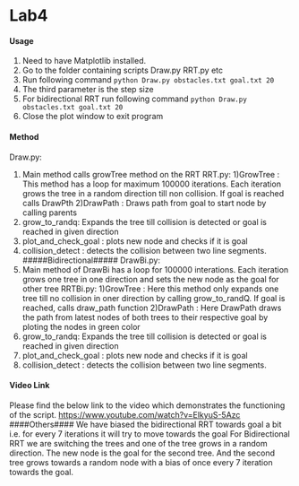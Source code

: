 # Lab4 #
#### Usage ####

1. Need to have Matplotlib installed.
2. Go to the folder containing scripts Draw.py RRT.py etc
3.  Run following command 
```python Draw.py obstacles.txt goal.txt 20```
4. The third parameter is the step size
5. For bidirectional RRT run following command
```python Draw.py obstacles.txt goal.txt 20```
6. Close the plot window to exit program

#### Method ####
Draw.py:
1) Main method calls growTree method on the RRT
RRT.py:
1)GrowTree : This method has a loop for maximum 100000 iterations. Each iteration grows the tree in a random direction till non collision. If goal is reached calls DrawPth
2)DrawPath : Draws path from goal to start node by calling parents
3) grow_to_randq: Expands the tree till collision is detected or goal is reached in given direction
4) plot_and_check_goal : plots new node and checks if it is goal
5) collision_detect : detects the collision between two line segments.
#####Bidirectional#####
DrawBi.py:
1) Main method of DrawBi has a loop for 100000 interations. Each iteration grows one tree in one direction and sets the new node as the goal for other tree
RRTBi.py:
1)GrowTree : Here this method only expands one tree till no collision in oner direction by calling grow_to_randQ. If goal is reached, calls draw_path function
2)DrawPath : Here DrawPath draws the path from latest nodes of both trees to their respective goal by ploting the nodes in green color
3) grow_to_randq: Expands the tree till collision is detected or goal is reached in given direction
4) plot_and_check_goal : plots new node and checks if it is goal
5) collision_detect : detects the collision between two line segments.


#### Video Link ####
Please find the below link to the video which demonstrates the functioning of the script.
https://www.youtube.com/watch?v=ElkyuS-5Azc
####Others####
We have biased the bidirectional RRT towards goal a bit i.e. for every 7 iterations it will try to move towards the goal
For Bidirectional RRT we are switching the trees and one of the tree grows in a random direction. The new node is the goal for the second tree.
 And the second tree grows towards a random node with a bias of once every 7 iteration towards the goal.